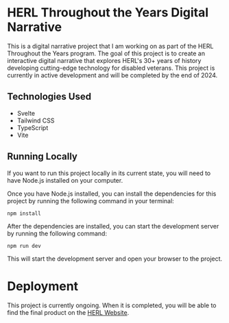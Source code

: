 # HERL Throughout the Years Digital Narrative

This is a digital narrative project that I am working on as part of the HERL Throughout the Years program. The goal of this project is to create an interactive digital narrative that explores HERL's 30+ years of history developing cutting-edge technology for disabled veterans. This project is currently in active development and will be completed by the end of 2024.

## Technologies Used

- Svelte
- Tailwind CSS
- TypeScript
- Vite

## Running Locally

If you want to run this project locally in its current state, you will need to have Node.js installed on your computer.

Once you have Node.js installed, you can install the dependencies for this project by running the following command in your terminal:

```
npm install
```

After the dependencies are installed, you can start the development server by running the following command:

```
npm run dev
```

This will start the development server and open your browser to the project.

# Deployment

This project is currently ongoing. When it is completed, you will be able to find the final product on the [HERL Website](https://herl.pitt.edu).
